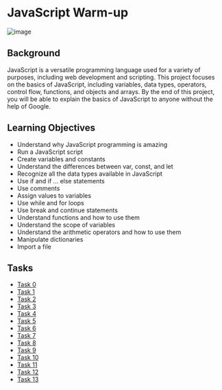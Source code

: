 # JavaScript Warm-up
![image](https://user-images.githubusercontent.com/107968573/230489320-6d4c5326-455c-4ff8-9fd6-8663dfd2bf14.png)


## Background
JavaScript is a versatile programming language used for a variety of purposes, including web development and scripting. This project focuses on the basics of JavaScript, including variables, data types, operators, control flow, functions, and objects and arrays. By the end of this project, you will be able to explain the basics of JavaScript to anyone without the help of Google.

## Learning Objectives
+ Understand why JavaScript programming is amazing
+ Run a JavaScript script
+ Create variables and constants
+ Understand the differences between var, const, and let
+ Recognize all the data types available in JavaScript
+ Use if and if ... else statements
+ Use comments
+ Assign values to variables
+ Use while and for loops
+ Use break and continue statements
+ Understand functions and how to use them
+ Understand the scope of variables
+ Understand the arithmetic operators and how to use them
+ Manipulate dictionaries
+ Import a file

## Tasks
- [Task 0](https://github.com/hayes28/holbertonschool-higher_level_programming/blob/master/0x00-javascript-warm_up/0-javascript_is_amazing.js)
- [Task 1](./0x00-javascript-warm_up/1-multi_languages.js)
- [Task 2](./0x00-javascript-warm_up/2-arguments.js)
- [Task 3](./0x00-javascript-warm_up/3-value_argument.js)
- [Task 4](./0x00-javascript-warm_up/4-concat.js)
- [Task 5](./0x00-javascript-warm_up/5-to_integer.js)
- [Task 6](./0x00-javascript-warm_up/6-multi_languages_loop.js)
- [Task 7](./0x00-javascript-warm_up/7-multi_c.js)
- [Task 8](./0x00-javascript-warm_up/8-square.js)
- [Task 9](./0x00-javascript-warm_up/9-add.js)
- [Task 10](./0x00-javascript-warm_up/10-factorial.js)
- [Task 11](./0x00-javascript-warm_up/11-second_biggest.js)
- [Task 12](./0x00-javascript-warm_up/12-object.js)
- [Task 13](./0x00-javascript-warm_up/13-add.js)
